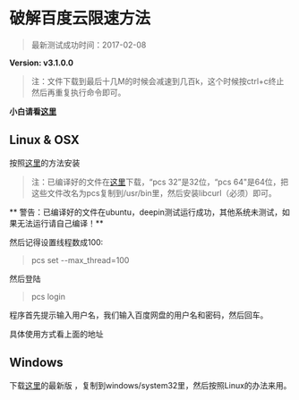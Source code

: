 # 破解百度云限速方法

> 最新测试成功时间：2017-02-08

**Version: v3.1.0.0**

>注：文件下载到最后十几M的时候会减速到几百k，这个时候按ctrl+c终止然后再重复执行命令即可。

**小白请看[这里](http://tieba.baidu.com/p/4922742135)**

## Linux & OSX

按照[这里](https://github.com/GangZhuo/BaiduPCS)的方法安装

> 注：已编译好的文件在[这里](https://tpedutw-my.sharepoint.com/personal/redapple0204_tp_edu_tw/_layouts/15/onedrive.aspx?id=%2fpersonal%2fredapple0204_tp_edu_tw%2fDocuments%2f%E5%88%86%E4%BA%AB%2ftmp&FolderCTID=0x012000A5CA3BE026B1014B9EB822D90151DA44)下载，“pcs 32”是32位，“pcs 64"是64位，把这些文件改名为pcs复制到/usr/bin里，然后安装libcurl（必须）即可。

** 警告：已编译好的文件在ubuntu，deepin测试运行成功，其他系统未测试，如果无法运行请自己编译！**

然后记得设置线程数成100:

>pcs set --max_thread=100

然后登陆

>pcs login

程序首先提示输入用户名，我们输入百度网盘的用户名和密码，然后回车。

具体使用方式看上面的地址
## Windows

下载[这里](https://github.com/GangZhuo/BaiduPCS/releases)的最新版 ，复制到windows/system32里，然后按照Linux的办法来用。
